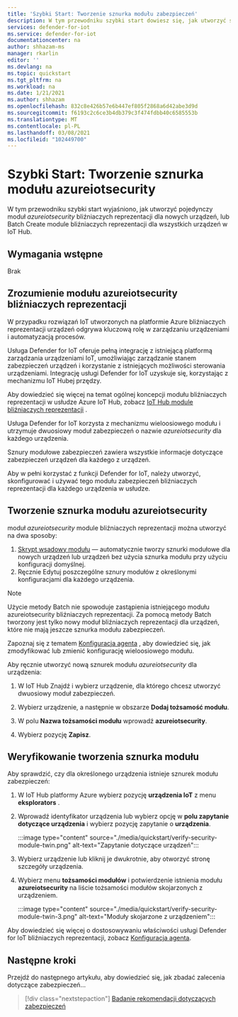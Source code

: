 ```yaml
---
title: 'Szybki Start: Tworzenie sznurka modułu zabezpieczeń'
description: W tym przewodniku szybki start dowiesz się, jak utworzyć sznurek modułu Defender for IoT do użycia z usługą Azure Defender dla IoT.
services: defender-for-iot
ms.service: defender-for-iot
documentationcenter: na
author: shhazam-ms
manager: rkarlin
editor: ''
ms.devlang: na
ms.topic: quickstart
ms.tgt_pltfrm: na
ms.workload: na
ms.date: 1/21/2021
ms.author: shhazam
ms.openlocfilehash: 832c8e426b57e6b447ef805f2868a6d42abe3d9d
ms.sourcegitcommit: f6193c2c6ce3b4db379c3f474fdbb40c6585553b
ms.translationtype: MT
ms.contentlocale: pl-PL
ms.lasthandoff: 03/08/2021
ms.locfileid: "102449700"
---
```

# <a name="quickstart-create-an-azureiotsecurity-module-twin"></a>Szybki Start: Tworzenie sznurka modułu azureiotsecurity

W tym przewodniku szybki start wyjaśniono, jak utworzyć pojedynczy moduł _azureiotsecurity_ bliźniaczych reprezentacji dla nowych urządzeń, lub Batch Create module bliźniaczych reprezentacji dla wszystkich urządzeń w IoT Hub.

## <a name="prerequisites"></a>Wymagania wstępne

Brak

## <a name="understanding-azureiotsecurity-module-twins"></a>Zrozumienie modułu azureiotsecurity bliźniaczych reprezentacji

W przypadku rozwiązań IoT utworzonych na platformie Azure bliźniaczych reprezentacji urządzeń odgrywa kluczową rolę w zarządzaniu urządzeniami i automatyzacją procesów.

Usługa Defender for IoT oferuje pełną integrację z istniejącą platformą zarządzania urządzeniami IoT, umożliwiając zarządzanie stanem zabezpieczeń urządzeń i korzystanie z istniejących możliwości sterowania urządzeniami.
Integrację usługi Defender for IoT uzyskuje się, korzystając z mechanizmu IoT Hubej przędzy.

Aby dowiedzieć się więcej na temat ogólnej koncepcji modułu bliźniaczych reprezentacji w usłudze Azure IoT Hub, zobacz [IoT Hub module bliźniaczych reprezentacji](../iot-hub/iot-hub-devguide-module-twins.md) .

Usługa Defender for IoT korzysta z mechanizmu wieloosiowego modułu i utrzymuje dwuosiowy moduł zabezpieczeń o nazwie _azureiotsecurity_ dla każdego urządzenia.

Sznury modułowe zabezpieczeń zawiera wszystkie informacje dotyczące zabezpieczeń urządzeń dla każdego z urządzeń.

Aby w pełni korzystać z funkcji Defender for IoT, należy utworzyć, skonfigurować i używać tego modułu zabezpieczeń bliźniaczych reprezentacji dla każdego urządzenia w usłudze.

## <a name="create-azureiotsecurity-module-twin"></a>Tworzenie sznurka modułu azureiotsecurity

moduł _azureiotsecurity_ module bliźniaczych reprezentacji można utworzyć na dwa sposoby:

1. [Skrypt wsadowy modułu](https://aka.ms/iot-security-github-create-module) — automatycznie tworzy sznurki modułowe dla nowych urządzeń lub urządzeń bez użycia sznurka modułu przy użyciu konfiguracji domyślnej.
1. Ręcznie Edytuj poszczególne sznury modułów z określonymi konfiguracjami dla każdego urządzenia.

>[!NOTE]
> Użycie metody Batch nie spowoduje zastąpienia istniejącego modułu azureiotsecurity bliźniaczych reprezentacji. Za pomocą metody Batch tworzony jest tylko nowy moduł bliźniaczych reprezentacji dla urządzeń, które nie mają jeszcze sznurka modułu zabezpieczeń.

Zapoznaj się z tematem [Konfiguracja agenta](how-to-agent-configuration.md) , aby dowiedzieć się, jak zmodyfikować lub zmienić konfigurację wieloosiowego modułu.

Aby ręcznie utworzyć nową sznurek modułu _azureiotsecurity_ dla urządzenia:

1. W IoT Hub Znajdź i wybierz urządzenie, dla którego chcesz utworzyć dwuosiowy moduł zabezpieczeń.

1. Wybierz urządzenie, a następnie w obszarze **Dodaj tożsamość modułu**.

1. W polu **Nazwa tożsamości modułu** wprowadź **azureiotsecurity**.

1. Wybierz pozycję **Zapisz**.

## <a name="verify-creation-of-a-module-twin"></a>Weryfikowanie tworzenia sznurka modułu

Aby sprawdzić, czy dla określonego urządzenia istnieje sznurek modułu zabezpieczeń:

1. W IoT Hub platformy Azure wybierz pozycję **urządzenia IoT** z menu **eksplorators** .

1. Wprowadź identyfikator urządzenia lub wybierz opcję w **polu zapytanie dotyczące urządzenia** i wybierz pozycję zapytanie o **urządzenia**.

    :::image type="content" source="./media/quickstart/verify-security-module-twin.png" alt-text="Zapytanie dotyczące urządzeń":::

1. Wybierz urządzenie lub kliknij je dwukrotnie, aby otworzyć stronę szczegóły urządzenia.

1. Wybierz menu **tożsamości modułów** i potwierdzenie istnienia modułu **azureiotsecurity** na liście tożsamości modułów skojarzonych z urządzeniem.

    :::image type="content" source="./media/quickstart/verify-security-module-twin-3.png" alt-text="Moduły skojarzone z urządzeniem":::

Aby dowiedzieć się więcej o dostosowywaniu właściwości usługi Defender for IoT bliźniaczych reprezentacji, zobacz [Konfiguracja agenta](how-to-agent-configuration.md).

## <a name="next-steps"></a>Następne kroki

Przejdź do następnego artykułu, aby dowiedzieć się, jak zbadać zalecenia dotyczące zabezpieczeń...

> [!div class="nextstepaction"]
> [Badanie rekomendacji dotyczących zabezpieczeń](quickstart-investigate-security-recommendations.md)